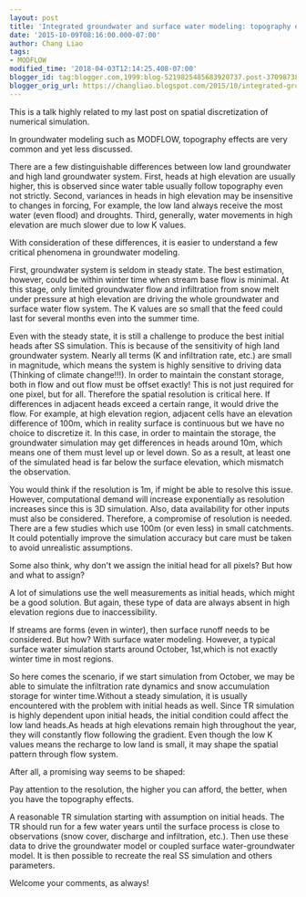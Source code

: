 ```yaml
---
layout: post
title: 'Integrated groundwater and surface water modeling: topography effects'
date: '2015-10-09T08:16:00.000-07:00'
author: Chang Liao
tags:
- MODFLOW
modified_time: '2018-04-03T12:14:25.408-07:00'
blogger_id: tag:blogger.com,1999:blog-5219825485683920737.post-3709873869874227851
blogger_orig_url: https://changliao.blogspot.com/2015/10/integrated-groundwater-and-surface-water-04.html
---
```


This is a talk highly related to my last post on spatial discretization of numerical simulation.

In groundwater modeling such as MODFLOW, topography effects are very common and yet less discussed.

There are a few distinguishable differences between low land groundwater and high land groundwater system. First, heads at high elevation are usually higher, this is observed since water table usually follow topography even not strictly. Second, variances in heads in high elevation may be insensitive to changes in forcing, For example, the low land always receive the most water (even flood) and droughts. Third, generally, water movements in high elevation are much slower due to low K values.

With consideration of these differences, it is easier to understand a few critical phenomena in groundwater modeling.

First, groundwater system is seldom in steady state. The best estimation, however, could be within winter time when stream base flow is minimal. At this stage, only limited groundwater flow and infiltration from snow melt under pressure at high elevation are driving the whole groundwater and surface water flow system. The K values are so small that the feed could last for several months even into the summer time.

Even with the steady state, it is still a challenge to produce the best initial heads after SS simulation. This is because of the sensitivity of high land groundwater system. Nearly all terms (K and infiltration rate, etc.) are small in magnitude, which means the system is highly sensitive to driving data (Thinking of climate change!!!). In order to maintain the constant storage, both in flow and out flow must be offset exactly! This is not just required for one pixel, but for all. Therefore the spatial resolution is critical here. If differences in adjacent heads exceed a certain range, it would drive the flow. For example, at high elevation region, adjacent cells have an elevation difference of 100m, which in reality surface is continuous but we have no choice to discretize it. In this case, in order to maintain the storage, the groundwater simulation may get differences in heads around 10m, which means one of them must level up or level down. So as a result, at least one of the simulated head is far below the surface elevation, which mismatch the observation. 

You would think if the resolution is 1m, if might be able to resolve this issue. However, computational demand will increase exponentially as resolution increases since this is 3D simulation. Also, data availability for other inputs must also be considered. Therefore, a compromise of resolution is needed. There are a few studies which use 100m (or even less) in small catchments. It could potentially improve the simulation accuracy but care must be taken to avoid unrealistic assumptions.

Some also think, why don't we assign the initial head for all pixels? But how and what to assign?

A lot of simulations use the well measurements as initial heads, which might be a good solution. But again, these type of data are always absent in high elevation regions due to inaccessibility. 

If streams are forms (even in winter), then surface runoff needs to be considered. But how? With surface water modeling. However, a typical surface water simulation starts around October, 1st,which is not exactly winter time in most regions. 

So here comes the scenario, if we start simulation from October, we may be able to simulate the infiltration rate dynamics and snow accumulation storage for winter time.Without a steady simulation, it is usually encountered with the problem with initial heads as well. Since TR simulation is highly dependent upon initial heads, the initial condition could affect the low land heads.As heads at high elevations remain high throughout the year, they will constantly flow following the gradient. Even though the low K values means the recharge to low land is small, it may shape the spatial pattern through flow system. 

After all, a promising way seems to be shaped: 

Pay attention to the resolution, the higher you can afford, the better, when you have the topography effects.

A reasonable TR simulation starting with assumption on initial heads. The TR should run for a few water years until the surface process is close to observations (snow cover, discharge and infiltration, etc.). Then use these data to drive the groundwater model or coupled surface water-groundwater model. It is then possible to recreate the real SS simulation and others parameters.

Welcome your comments, as always!